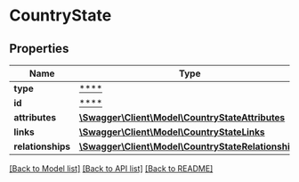 # CountryState

## Properties
Name | Type | Description | Notes
------------ | ------------- | ------------- | -------------
**type** | [****](.md) |  | [optional] 
**id** | [****](.md) |  | [optional] 
**attributes** | [**\Swagger\Client\Model\CountryStateAttributes**](CountryStateAttributes.md) |  | [optional] 
**links** | [**\Swagger\Client\Model\CountryStateLinks**](CountryStateLinks.md) |  | [optional] 
**relationships** | [**\Swagger\Client\Model\CountryStateRelationships**](CountryStateRelationships.md) |  | [optional] 

[[Back to Model list]](../../README.md#documentation-for-models) [[Back to API list]](../../README.md#documentation-for-api-endpoints) [[Back to README]](../../README.md)

